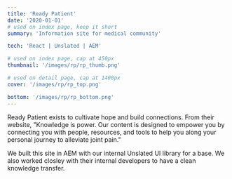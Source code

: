 ```yaml
---
title: 'Ready Patient'
date: '2020-01-01'
# used on index page, keep it short
summary: 'Information site for medical community'

tech: 'React | Unslated | AEM'

# used on index page, cap at 450px
thumbnail: '/images/rp/rp_thumb.png' 

# used on detail page, cap at 1400px
cover: '/images/rp/rp_top.png'

bottom: '/images/rp/rp_bottom.png'
---
```


Ready Patient exists to cultivate hope and build connections. From their website, "Knowledge is power. Our content is designed to empower you by connecting you with people, resources, and tools to help you along your personal journey to alleviate joint pain." 

We built this site in AEM with our internal Unslated UI library for a base. We also worked closley with their internal developers to have a clean knowledge transfer.    